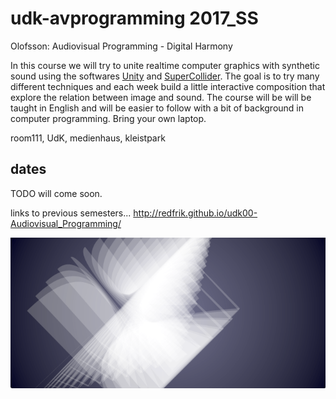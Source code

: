 udk-avprogramming 2017_SS
=========================

Olofsson: Audiovisual Programming - Digital Harmony

In this course we will try to unite realtime computer graphics with synthetic sound using the softwares [Unity](http://unity3d.com) and [SuperCollider](http://supercollider.github.io). The goal is to try many different techniques and each week build a little interactive composition that explore the relation between image and sound.
The course will be will be taught in English and will be easier to follow with a bit of background in computer programming. Bring your own laptop.

room111, UdK, medienhaus, kleistpark

dates
-----

TODO will come soon.

links to previous semesters... <http://redfrik.github.io/udk00-Audiovisual_Programming/>

![Digital_Harmony](Digital_Harmony.png?raw=true "Digital_Harmony")
